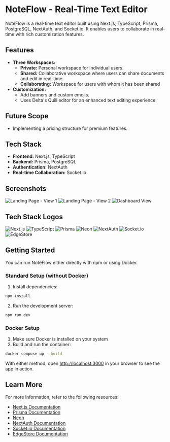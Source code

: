 # NoteFlow - Real-Time Text Editor

NoteFlow is a real-time text editor built using Next.js, TypeScript, Prisma, PostgreSQL, NextAuth, and Socket.io. It enables users to collaborate in real-time with rich customization features.

## Features

- **Three Workspaces:**
  - **Private:** Personal workspace for individual users.
  - **Shared:** Collaborative workspace where users can share documents and edit in real-time.
  - **Collaborating:** Workspace for users with whom it has been shared
- **Customization:**
  - Add banners and custom emojis.
  - Uses Delta's Quill editor for an enhanced text editing experience.

## Future Scope

- Implementing a pricing structure for premium features.

## Tech Stack

- **Frontend:** Next.js, TypeScript
- **Backend:** Prisma, PostgreSQL
- **Authentication:** NextAuth
- **Real-time Collaboration:** Socket.io

## Screenshots

![Landing Page - View 1](public/screenshots/landingpage1.png)
![Landing Page - View 2](public/screenshots/landingpage2.png)
![Dashboard View](public/screenshots/Dashboard.png)

## Tech Stack Logos

![Next.js](public/screenshots/next.png)
![TypeScript](public/screenshots/ts.png)
![Prisma](public/screenshots/prisma.png)
![Neon](public/screenshots/neondb.png)
![NextAuth](public/screenshots/nextauth.png)
![Socket.io](public/screenshots/socket.png)
![EdgeStore](public/screenshots/edgestore.png)

## Getting Started

You can run NoteFlow either directly with npm or using Docker.

### Standard Setup (without Docker)

1. Install dependencies:
```bash
npm install
```

2. Run the development server:
```bash
npm run dev
```

### Docker Setup

1. Make sure Docker is installed on your system
2. Build and run the container:
```bash
docker compose up --build
```

With either method, open [http://localhost:3000](http://localhost:3000) in your browser to see the app in action.

## Learn More

For more information, refer to the following resources:

- [Next.js Documentation](https://nextjs.org/docs)
- [Prisma Documentation](https://www.prisma.io/docs)
- [Neon](https://neon.tech/docs/introduction)
- [NextAuth Documentation](https://next-auth.js.org/)
- [Socket.io Documentation](https://socket.io/)
- [EdgeStore Documentation](https://edgestore.dev/docs/quick-start)